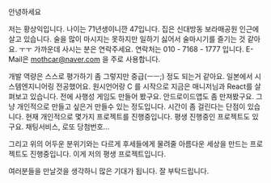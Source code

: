 안녕하세요

저는 황상익입니다.
나이는 71년생이니깐 47입니다.
집은 신대방동 보라매공원 인근에 살고 있습니다. 술을 많이 마시지는 못하지만 일하기 싫어서 술마시기를 즐기는 것 같아요. ㅜㅜ  가까운데 사시는 분은 연락주세요.
연락처는 010 - 7168 - 1777 입니다. 
E-Mail은 mothcar@naver.com 을 주로 사용합니다.

개발 역량은 스스로 평가하기 좀 그렇지만 중급(ㅡㅡ;) 정도 되는거 같아요.
일본에서 시스템엔지니어링 전공했어요. 원시언어랑 C 를 시작으로 지금은 매니저님과 React를 살펴보고 있습니다.
전에 사행성 게임도 만들어 봤구요. 안드로이드앱도 좀 만져봤구요. 그냥 개인적으로 만들고 싶은거 만들수 있는 정도입니다. 시간이 좀 걸린다는 단점이 있습니다.
현재 개인적으로 몇가지 프로젝트를 진행중입니다. 평생 진행중인 프로젝트도 있구요. 채팅서비스, 로또 당첨번호...

그리고 위의 어두운 분위기와는 다르게 후세들에게 물려줄 아름다운 세상을 만드는 프로젝트도 진행중입니다.
이게 저의 평생 프로젝트입니다.

여러분들을 만날것을 생각하니 많은 기대가 됩니다.
잘 부탁드립니다.

